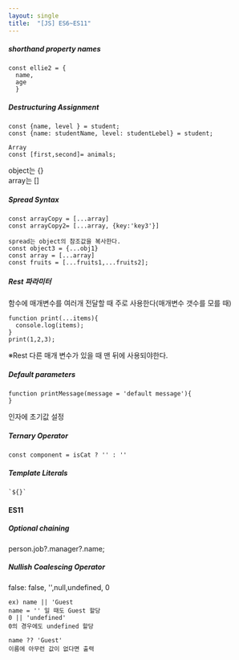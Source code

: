 ```yaml
---
layout: single
title:  "[JS] ES6~ES11"
---
```


##### shorthand property names   
```
const ellie2 = {
  name,
  age
  }
```
    
##### Destructuring Assignment    
```
const {name, level } = student;
const {name: studentName, level: studentLebel} = student;

Array
const [first,second]= animals;
```
object는 {}    
array는 []    
    
##### Spread Syntax    
```
const arrayCopy = [...array]
const arrayCopy2= [...array, {key:'key3'}]

spread는 object의 참조값을 복사한다.
const object3 = {...obj1}
const array = [...array]
const fruits = [...fruits1,...fruits2];
```

##### Rest 파라미터   
함수에 매개변수를 여러개 전달할 때 주로 사용한다(매개변수 갯수를 모를 때)
```
function print(...items){ 
  console.log(items); 
} 
print(1,2,3);
```
※Rest 다른 매개 변수가 있을 때 맨 뒤에 사용되야한다.   
   
##### Default parameters    
```
function printMessage(message = 'default message'){
}
```
인자에 초기값 설정    
    
##### Ternary Operator    
```
const component = isCat ? '' : ''
```
##### Template Literals    
```
`${}`
```
    
#### ES11    
##### Optional chaining    
person.job?.manager?.name;    
    
##### Nullish Coalescing Operator    
false: false, '',null,undefined, 0    
```
ex) name || 'Guest
name = '' 일 때도 Guest 할당
0 || 'undefined'
0의 경우에도 undefined 할당

name ?? 'Guest'
이름에 아무런 값이 없다면 출력
```
